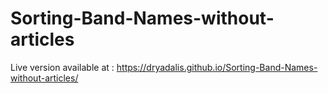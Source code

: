 # Sorting-Band-Names-without-articles
Live version available at :  https://dryadalis.github.io/Sorting-Band-Names-without-articles/